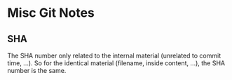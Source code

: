 # Misc Git Notes

## SHA

The SHA number only related to the internal material (unrelated to commit time, ...). So for the identical material (filename, inside content, ...), the SHA number is the same.
